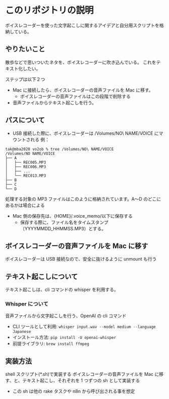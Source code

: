 # このリポジトリの説明

ボイスレコーダーを使った文字起こしに関するアイデアと自分用スクリプトを格納している。

## やりたいこと

散歩などで思いついたネタを、ボイスレコーダーに吹き込んでいる。
これをテキスト化したい。

ステップは以下２つ

- Mac に接続したら、ボイスレコーダーの音声ファイルを Mac に移す。
  - ボイスレコーダーの音声ファイルはこの段階で削除する
- 音声ファイルからテキスト起こしを行う。

## パスについて

- USB 接続した際に、ボイスレコーダーは /Volumes/NO\ NAME/VOICE にマウントされる
  例：

```
tak@mba2020 vo2ob % tree /Volumes/NO\ NAME/VOICE
/Volumes/NO NAME/VOICE
├── A
│   ├── REC005.MP3
│   ├── REC006.MP3
│   ├── ...
│   └── REC013.MP3
├── B
├── C
└── D
```

処理する対象の MP3 ファイルはこのように格納されています。A〜D のどこにあるかは場合による

- Mac 側の保存先は、{HOME}/.voice_memo/以下に保存する
  - 保存する際に、ファイル名をタイムスタンプ（YYYYMMDD_HHMMSS.MP3）とする。

## ボイスレコーダーの音声ファイルを Mac に移す

ボイスレコーダーは USB 接続なので、安全に抜けるように unmount も行う

## テキスト起こしについて

テキスト起こしは、cli コマンドの whisper を利用する。

### Whisper について

音声ファイルから文字起こしを行う、OpenAI の cli コマンド

- CLI ツールとして利用: `whisper input.wav --model medium --language Japanese`
- インストール方法: `pip install -U openai-whisper`
- 前提ライブラリ: `brew install ffmpeg`

## 実装方法

shell スクリプト(\*.sh)で実装する
ボイスレコーダーの音声ファイルを Mac に移す、と、テキスト起こし、それぞれを 1 つずつの sh として実装する

- この sh は他の rake タスクや n8n から呼び出される事を想定
